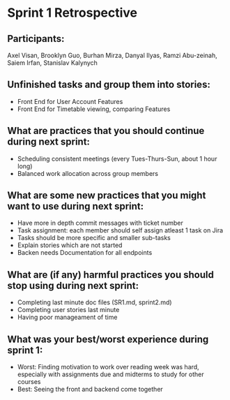 # Sprint 1 Retrospective

## Participants:
Axel Visan, Brooklyn Guo, Burhan Mirza, Danyal Ilyas, Ramzi Abu-zeinah, Saiem Irfan, Stanislav Kalynych

## Unfinished tasks and group them into stories:
 - Front End for User Account Features 
 - Front End for Timetable viewing, comparing Features

## What are practices that you should continue during next sprint:
 - Scheduling consistent meetings (every Tues-Thurs-Sun, about 1 hour long)
 - Balanced work allocation across group members
  

## What are some new practices that you might want to use during next sprint:
 - Have more in depth commit messages with ticket number
 - Task assignment: each member should self assign atleast 1 task on Jira
 - Tasks should be more specific and smaller sub-tasks
 - Explain stories which are not started
 - Backen needs Documentation for all endpoints 

## What are (if any) harmful practices you should stop using during next sprint:
 - Completing last minute doc files (SR1.md, sprint2.md)
 - Completing user stories last minute
 - Having poor manageament of time

## What was your best/worst experience during sprint 1:
 - Worst: Finding motivation to work over reading week was hard, especially with assignments due and midterms to study for other courses
 - Best: Seeing the front and backend come together